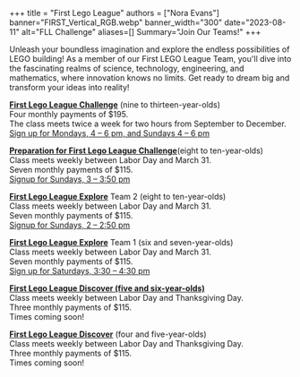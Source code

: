 +++
title = "First Lego League"
authors = ["Nora Evans"]
banner="FIRST_Vertical_RGB.webp"
banner_width="300"
date="2023-08-11"
alt="FLL Challenge"
aliases=[]
Summary="Join Our Teams!"
+++

<div class="container">
    <div class="row">
        <div class="col">
            <p>Unleash your boundless imagination and explore the endless possibilities of LEGO building! As a member of our First LEGO League Team, you'll dive into the fascinating realms of science, technology, engineering, and mathematics, where innovation knows no limits. Get ready to dream big and transform your ideas into reality!</p>
        </div>
    </div>
    <div class="row">
        <div class="col">
            <p><a href="/class/coding/fll-challenge"><b>First Lego League Challenge</b></a> (nine to thirteen-year-olds)<br>
            Four monthly payments of $195.<br>
            The class meets twice a week for two hours from September to December.<br>
            <a href="https://fll-challenge-competition.cheddarup.com">Sign up for Mondays, 4 &ndash; 6 pm, and Sundays 4 &ndash; 6 pm</a></p>
            <p><a href="/class/coding/fll-challenge"><b>Preparation for First Lego League Challenge</b></a>(eight to ten-year-olds)<br>
            Class meets weekly between Labor Day and March 31.<br>
            Seven monthly payments of $115.<br>
            <a href="https://intro-fll-challenge.cheddarup.com">Signup for Sundays, 3 &ndash; 3:50 pm</a></p>
        </div>
        <div class="col">
            <p><a href="/class/coding/fll-discover"><b>First Lego League Explore</b></a> Team 2 (eight to ten-year-olds)<br>
            Class meets weekly between Labor Day and March 31.<br>
            Seven monthly payments of $115.<br>
            <a href="https://fll-explore-team-2.cheddarup.com">Signup for Sundays, 2 &ndash; 2:50 pm</a></p>
            <p><a href="/class/coding/fll-explore"><b>First Lego League Explore</b></a> Team 1 (six and seven-year-olds)<br>
            Class meets weekly between Labor Day and March 31.<br>
            Seven monthly payments of $115.<br>
            <a href="https://fll-explore-team-1.cheddarup.com"> Sign up for Saturdays, 3:30 &ndash; 4:30 pm</a></p>
        </div>
        <div class="col">
            <p><a href="/class/coding/fll-discover"><b>First Lego League Discover (five and six-year-olds)</b></a><br>
            Class meets weekly between Labor Day and Thanksgiving Day.<br>
            Three monthly payments of $115.<br>
            Times coming soon!</p>
            <p><a href="/class/coding/fll-discover"><b>First Lego League Discover</b></a> (four and five-year-olds)<br>
            Class meets weekly between Labor Day and Thanksgiving Day.<br>
            Three monthly payments of $115.<br>
            Times coming soon!</p>
        </div>
    </div>
</div>

